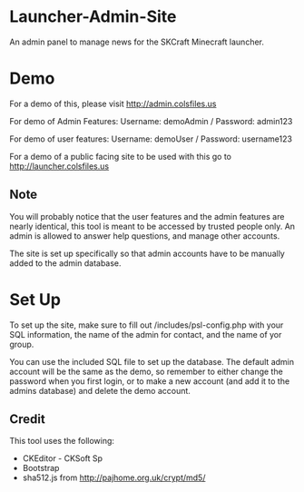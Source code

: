 # Launcher-Admin-Site
An admin panel to manage news for the SKCraft Minecraft launcher.

# Demo
For a demo of this, please visit http://admin.colsfiles.us


For demo of Admin Features:
Username: demoAdmin / Password: admin123

For demo of user features:
Username: demoUser / Password: username123

For a demo of a public facing site to be used with this go to  http://launcher.colsfiles.us

## Note
You will probably notice that the user features and the admin features are nearly identical, this tool is meant to be accessed by trusted people only. An admin is allowed to answer help questions, and manage other accounts.

The site is set up specifically so that admin accounts have to be manually added to the admin database.

# Set Up
To set up the site, make sure to fill out /includes/psl-config.php with your SQL information, the name of the admin for contact, and the name of yor group.

You can use the included SQL file to set up the database. The default admin account will be the same as the demo, so remember to either change the password when you first login, or to make a new account (and add it to the admins database) and delete the demo account.

## Credit
This tool uses the following:

  * CKEditor - CKSoft Sp
  * Bootstrap
  * sha512.js from http://pajhome.org.uk/crypt/md5/
